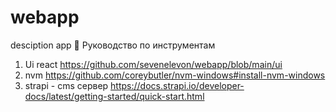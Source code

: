 # webapp
desciption app
📃 Руководство по инструментам
1. Ui react
https://github.com/sevenelevon/webapp/blob/main/ui
2. nvm
https://github.com/coreybutler/nvm-windows#install-nvm-windows
3. strapi - cms сервер
https://docs.strapi.io/developer-docs/latest/getting-started/quick-start.html


